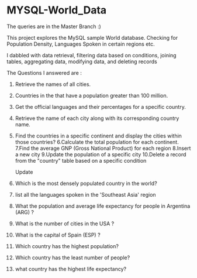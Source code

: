 # MYSQL-World_Data
The queries are in the Master Branch :) 

This project explores the MySQL sample World database. Checking for Population Density, Languages Spoken in certain regions etc.

I dabbled with data retrieval, filtering data based on conditions, joining tables, aggregating data, modifying data, and deleting records

The Questions I answered are :

1. Retrieve the names of all cities.
2. Countries in the that have a population greater than 100 million.
3. Get the official languages and their percentages for a specific country.
4. Retrieve the name of each city along with its corresponding country name.
5. Find the countries in a specific continent and display the cities within those countries?
6.Calculate the total population for each continent.
7.Find the average GNP (Gross National Product) for each region
8.Insert a new city
9.Update the population of a specific city
10.Delete a record from the "country" table based on a specific condition

   Update 
1. Which is the most densely populated country in the world?
2. list all the languages spoken in the 'Southeast Asia' region
3. What the population and average life expectancy for people in Argentina (ARG) ?
4. What is the number of cities in the USA ?
5. What is the capital of Spain (ESP) ? 
6. Which country has the highest population?
7. Which country has the least number of people?
8. what country has the highest life expectancy?
